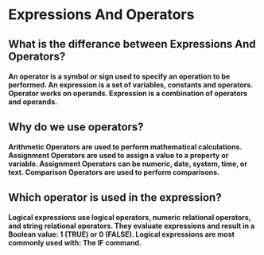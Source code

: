 # Expressions And Operators

## What is the differance between Expressions And Operators?
#### An operator is a symbol or sign used to specify an operation to be performed. An expression is a set of variables, constants and operators. Operator works on operands. Expression is a combination of operators and operands.

## Why do we use operators?
#### Arithmetic Operators are used to perform mathematical calculations. Assignment Operators are used to assign a value to a property or variable. Assignment Operators can be numeric, date, system, time, or text. Comparison Operators are used to perform comparisons. 

## Which operator is used in the expression?
#### Logical expressions use logical operators, numeric relational operators, and string relational operators. They evaluate expressions and result in a Boolean value: 1 (TRUE) or 0 (FALSE). Logical expressions are most commonly used with: The IF command.

